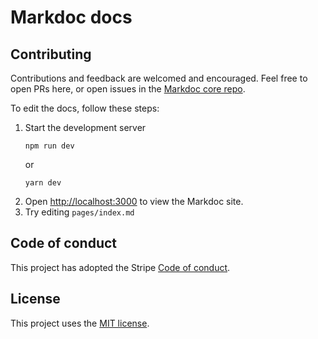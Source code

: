 # Markdoc docs

## Contributing

Contributions and feedback are welcomed and encouraged. Feel free to open PRs here, or open issues in the [Markdoc core repo](https://github.com/markdoc/markdoc).

To edit the docs, follow these steps:

1. Start the development server
   ```shell
   npm run dev
   ```
   or
   ```shell
   yarn dev
   ```
2. Open [http://localhost:3000](http://localhost:3000) to view the Markdoc site.
3. Try editing `pages/index.md`

## Code of conduct

This project has adopted the Stripe [Code of conduct](https://github.com/markdoc/markdoc/blob/main/.github/CODE_OF_CONDUCT.md).

## License

This project uses the [MIT license](LICENSE).
